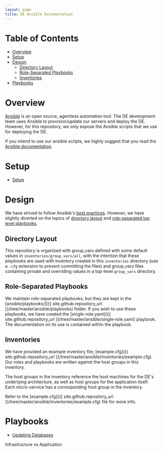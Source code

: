 ```yaml
---
layout: page
title: DE Ansible Documentation
---
```


# Table of Contents
* [Overview](#overview)
* [Setup](#setup)
* [Design](#design)
    * [Directory Layout](#directory-layout)
    * [Role-Separated Playbooks](#role-separated-playbooks)
    * [Inventories](#inventories)
* [Playbooks](#playbooks)

# Overview
[Ansible](http://www.ansible.com/) is an open source, agentless automation tool. The DE development
team uses Ansible to provision/update our servers and deploy the DE. However, for this repository,
we only expose the Ansible scripts that we use for deploying the DE. 

If you intend to use our ansible scripts, we highly suggest that you read the 
[Ansible documentation](http://docs.ansible.com/ansible/index.html).

# Setup

* [Setup](setup)

# Design
We have strived to follow Ansible's 
[best practices](http://docs.ansible.com/ansible/playbooks_best_practices.html). 
However, we have slightly diverted on the topics of 
[directory layout](http://docs.ansible.com/ansible/playbooks_best_practices.html#directory-layout) and
[role-separated top level playbooks](http://docs.ansible.com/ansible/playbooks_best_practices.html#top-level-playbooks-are-separated-by-role).

## Directory Layout
This repository is organized with group_vars defined with some default values in
`inventories/group_vars/all`, with the intention that these playbooks are used with inventory 
created in this `inventories` directory (use a `.cfg` extension to prevent committing the files) and
group_vars files containing private and overriding values in a top-level `group_vars` directory.

## Role-Separated Playbooks
We maintain role-separated playbooks, but they are kept in the 
[ansible/playbooks/]({{ site.github.repository_url }}/tree/master/ansible/playbooks) folder. If you wish to use
these playbooks, we have created the 
[single-role.yaml]({{ site.github.repository_url }}/tree/master/ansible/single-role.yaml) playbook. 
The documentation on its use is contained within the playbook.

## Inventories
We have provided an example inventory file; 
[example.cfg]({{ site.github.repository_url }}/tree/master/ansible/inventories/example.cfg). Our 
roles and playbooks are written against the host groups in this inventory. 

The host groups in the inventory reference the host machines for the DE's underlying architecture,
as well as host groups for the application itself. Each micro-service has a corresponding host 
group in the inventory.

Refer to the 
[example.cfg]({{ site.github.repository_url }}/tree/master/ansible/inventories/example.cfg) file for
more info.

# Playbooks
* [Updating Databases](work_instructions/database.html)


Infrastructure vs Application
